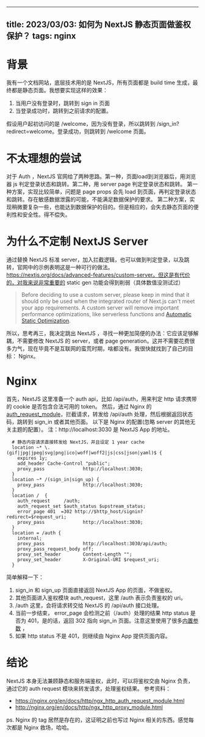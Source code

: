 
---
title: 2023/03/03: 如何为 NextJS 静态页面做鉴权保护？
tags: nginx
---
# 背景
我有一个文档网站，底层技术用的是 NextJS，所有页面都是 build time 生成，最终都是静态页面。我想要实现这样的效果：
1. 当用户没有登录时，跳转到 sign in 页面
2. 当登录成功时，跳转到之前请求的配置。

假设用户起初访问的是 /welcome，因为没有登录，所以跳转到 /sign_in?redirect=welcome。登录成功，则跳转到 /welcome 页面。

# 不太理想的尝试
对于 Auth ，NextJS 官网给了两种思路。第一种，页面load到浏览器后，用浏览器 js 判定登录状态和跳转。第二种，用 server page 判定登录状态和跳转。
第一种方案，实现比较简单，问题是 page props 会先 load 到页面，再判定登录状态和跳转。存在敏感数据泄露的可能，不能满足数据保护的要求。
第二种方案，实现稍微要复杂一些，也能达到数据保护的目的。但是相应的，会失去静态页面的便利性和安全性。得不偿失。

# 为什么不定制 NextJS Server
通过替换 NextJS 标准 server，加入拦截逻辑，也可以做到判定登录，以及跳转，官网中的示例表明这是一种可行的做法。https://nextjs.org/docs/advanced-features/custom-server。但这是有代价的，对我来说非常重要的 static gen 功能会得到削弱（具体数值没测试过）
> Before deciding to use a custom server, please keep in mind that it should only be used when the integrated router of Next.js can't meet your app requirements. A custom server will remove important performance optimizations, like serverless functions and [Automatic Static Optimization](https://nextjs.org/docs/advanced-features/automatic-static-optimization).

所以，思考再三，我决定跳出 NextJS ，寻找一种更加简便的办法：它应该足够解耦，不需要修改 NextJS 的 server，或者 page generation。这并不需要花费很多力气，现在毕竟不是互联网的蛮荒时期，啥都没有。我很快就找到了自己的目标： Nginx。

# Nginx
首先，NextJS 这里准备一个 auth api，比如 /api/auth，用来判定 http 请求携带的 cookie 是否包含合法可用的 token。
然后，通过 Nginx 的 [auth_request_module](https://nginx.org/en/docs/http/ngx_http_auth_request_module.html#auth_request)，拦截请求，转发给 /api/auth 处理，然后根据返回状态码，跳转到 sign_in 或者其他页面。
以下是 Nginx 的配置(忽略 server 的其他无关主题的配置）。 注：http://localhost:3030 是 NextJS App 的地址。
```
  # 静态内容请求直接转发给 NextJS，并且设定 1 year cache
  location ~* \.(gif|jpg|jpeg|svg|png|ico|woff|woff2|js|css|json|yaml)$ {
    expires 1y;
    add_header Cache-Control "public";
    proxy_pass              http://localhost:3030;
  }
  location ~* /(sign_in|sign_up) {
    proxy_pass              http://localhost:3030;
  }
  location /  {
    auth_request     /auth;
    auth_request_set $auth_status $upstream_status;
    error_page 401  =302 http://$http_host/signin?redirect=$request_uri;
    proxy_pass              http://localhost:3030;
  }
  location = /auth {
    internal;
    proxy_pass              http://localhost:3030/api/auth;
    proxy_pass_request_body off;
    proxy_set_header        Content-Length "";
    proxy_set_header        X-Original-URI $request_uri;
  }
```
简单解释一下：
1. sign_in 和 sign_up 页面直接返回 NextJS App 的页面，不做鉴权。
2. 其他页面进入鉴权模块 auth_request，这里 /auth 表示负责鉴权的 uri。
3. /auth 这里，会将请求转交给 NextJS 的 /api/auth 接口处理。
4. 当前一步结束， error_page 会检测之前（/auth）处理的结果 http status 是否为 401，是的话，返回 302 指向 sign_in 页面。注意这里使用了很多[内置参数](http://nginx.org/en/docs/http/ngx_http_proxy_module.html#variables) ，
5. 如果 http status 不是 401，则继续由 Nginx App 提供页面内容。

# 结论
NextJS 本身无法兼顾静态和服务端鉴权，此时，可以将鉴权交由 Nginx 负责，通过它的 auth request 模块来转发请求，处理鉴权结果。
参考资料：
* https://nginx.org/en/docs/http/ngx_http_auth_request_module.html
* http://nginx.org/en/docs/http/ngx_http_proxy_module.html

ps. Nginx 的 tag 居然是存在的，这证明之前也写过 Nginx 相关的东西。感觉每次都是 Nginx 救场，哈哈。
